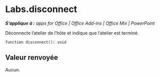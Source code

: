 
# Labs.disconnect

 _**S’applique à :** apps for Office | Office Add-ins | Office Mix | PowerPoint_

Déconnecte l’atelier de l’hôte et indique que l’atelier est terminé.

```
function disconnect(): void
```


## Valeur renvoyée

Aucun.


